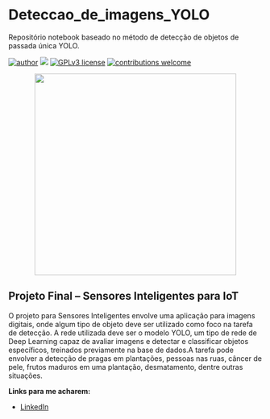 # Deteccao_de_imagens_YOLO
Repositório notebook baseado no método de detecção de objetos de passada única YOLO.

[![author](https://img.shields.io/badge/author-IsaacFernandesMendes-red.svg)](https://www.linkedin.com/in/rafael-n-duarte/) [![](https://img.shields.io/badge/python-3.7+-blue.svg)](https://www.python.org/downloads/release/python-365/) [![GPLv3 license](https://img.shields.io/badge/License-GPLv3-blue.svg)](http://perso.crans.org/besson/LICENSE.html) [![contributions welcome](https://img.shields.io/badge/contributions-welcome-brightgreen.svg?style=flat)](https://github.com/rafaelnduarte/portfolio/issues)

<p align="center">
  <img src="![image](https://user-images.githubusercontent.com/109184978/226455137-a771d502-7e1c-47b6-a0e7-d3d862555299.png)"height=400px >
</p>

## Projeto Final – Sensores Inteligentes para IoT

O projeto para Sensores Inteligentes envolve uma aplicação para imagens digitais, onde algum tipo de objeto deve ser utilizado como foco na tarefa de detecção. 
A rede utilizada deve ser o modelo YOLO, um tipo de rede de Deep Learning capaz de avaliar imagens e detectar e classificar objetos específicos, treinados previamente na base de dados.A tarefa pode envolver a detecção de pragas em plantações, pessoas nas ruas, câncer de pele, frutos maduros em uma plantação, desmatamento, dentre outras situações.

**Links para me acharem:**

* [LinkedIn](https://www.linkedin.com/in/isaacfernandesmendes)

 





